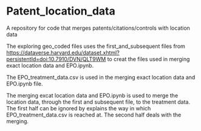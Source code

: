 # Patent_location_data
A repository for code that merges patents/citations/controls with location data

The exploring geo_coded files uses the first_and_subsequent files from https://dataverse.harvard.edu/dataset.xhtml?persistentId=doi:10.7910/DVN/QLT9WM to creat the files used in merging exact location data and EPO.ipynb.

The EPO_treatment_data.csv is used in the merging exact location data and EPO.ipynb file.

The merging excat location data and EPO.ipynb is used to merge the location data, through the first and subsequent file, to the treatment data. The first half can be ignored by explains the way in which EPO_treatment_data.csv is reached at. The second half deals with the merging.  
